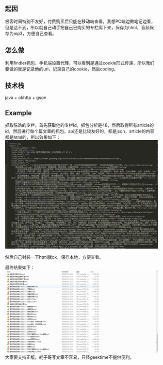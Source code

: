 ## 起因
极客时间特别不友好，付费购买后只能在移动端查看，我想PC端边做笔记边看，但是达不到，所以就自己动手把自己已购买的专栏爬下来，保存为html，音频保存为mp3，方便自己查看。

## 怎么做
利用findler抓包，手机端设置代理，可以看到是通过cookie形式传递，所以我们要做的就是记录他的url，记录自己的cookie，然后coding。

## 技术栈
java + okhttp + gson

## Example
抓取陈皓的专栏，首先获取他的专栏id，抓包分析是48，然后取得所有article的id，然后进行每个篇文章的抓包，api还是比较友好的，都是json，article的内容都是html的，所以效果如下：
![download](./snapshot/snapshot1.png)

然后自己封装一下html就ok，保存本地，方便查看。

最终结果如下：
![download](./snapshot/snapshot2.png)
大家要支持正版，耗子哥写文章不容易，只怪geektime不提供便利。